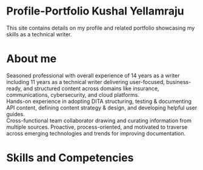 # Profile-Portfolio Kushal Yellamraju 
This site contains details on my profile and related portfolio showcasing my skills as a technical writer. 

# About me 
Seasoned professional with overall experience of 14 years as a writer including 11 years as a technical writer delivering user-focused, business-ready, and structured content across domains like insurance, communications, cybersecurity, and cloud platforms. <br>
Hands-on experience in adopting DITA structuring, testing & documenting API content, defining content strategy & design, and developing helpful user guides.<br>
Cross-functional team collaborator drawing and curating information from multiple sources. Proactive, process-oriented, and motivated to traverse across emerging technologies and trends for improving documentation. 

# Skills and Competencies 

